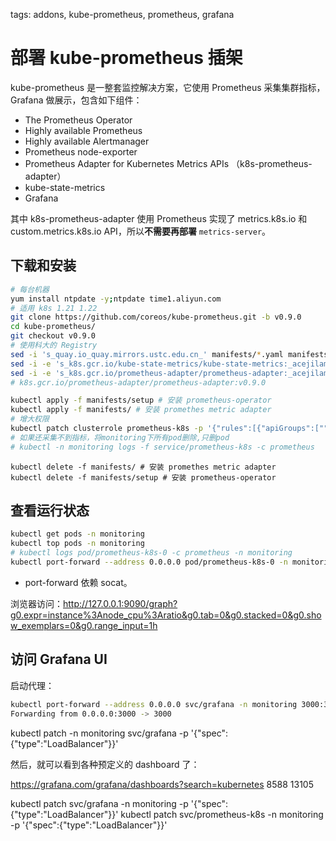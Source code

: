 tags: addons, kube-prometheus, prometheus, grafana

# 部署 kube-prometheus 插架
kube-prometheus 是一整套监控解决方案，它使用 Prometheus 采集集群指标，Grafana 做展示，包含如下组件：
+ The Prometheus Operator
+ Highly available Prometheus
+ Highly available Alertmanager
+ Prometheus node-exporter
+ Prometheus Adapter for Kubernetes Metrics APIs （k8s-prometheus-adapter）
+ kube-state-metrics
+ Grafana

其中 k8s-prometheus-adapter 使用 Prometheus 实现了 metrics.k8s.io 和 custom.metrics.k8s.io API，所以**不需要再部署** `metrics-server`。


## 下载和安装

``` bash
# 每台机器
yum install ntpdate -y;ntpdate time1.aliyun.com
# 适用 k8s 1.21 1.22
git clone https://github.com/coreos/kube-prometheus.git -b v0.9.0
cd kube-prometheus/
git checkout v0.9.0
# 使用科大的 Registry
sed -i 's_quay.io_quay.mirrors.ustc.edu.cn_' manifests/*.yaml manifests/setup/*.yaml
sed -i -e 's_k8s.gcr.io/kube-state-metrics/kube-state-metrics:_acejilam/kube-state-metrics:_' manifests/*.yaml manifests/setup/*.yaml
sed -i -e 's_k8s.gcr.io/prometheus-adapter/prometheus-adapter:_acejilam/prometheus-adapter:_' manifests/*.yaml manifests/setup/*.yaml
# k8s.gcr.io/prometheus-adapter/prometheus-adapter:v0.9.0

kubectl apply -f manifests/setup # 安装 prometheus-operator
kubectl apply -f manifests/ # 安装 promethes metric adapter
# 增大权限
kubectl patch clusterrole prometheus-k8s -p '{"rules":[{"apiGroups":[""],"resources":["nodes/metrics","endpoints","pods","services"],"verbs":["get","list","watch"]},{"nonResourceURLs":["/metrics"],"verbs":["get"]}]}'
# 如果还采集不到指标，将monitoring下所有pod删除,只删pod
# kubectl -n monitoring logs -f service/prometheus-k8s -c prometheus


```
```
kubectl delete -f manifests/ # 安装 promethes metric adapter
kubectl delete -f manifests/setup # 安装 prometheus-operator
```

## 查看运行状态

``` bash
kubectl get pods -n monitoring
kubectl top pods -n monitoring
# kubectl logs pod/prometheus-k8s-0 -c prometheus -n monitoring
kubectl port-forward --address 0.0.0.0 pod/prometheus-k8s-0 -n monitoring 9090:9090 &

```
+ port-forward 依赖 socat。

浏览器访问：http://127.0.0.1:9090/graph?g0.expr=instance%3Anode_cpu%3Aratio&g0.tab=0&g0.stacked=0&g0.show_exemplars=0&g0.range_input=1h




## 访问 Grafana UI

启动代理：

``` bash
kubectl port-forward --address 0.0.0.0 svc/grafana -n monitoring 3000:3000
Forwarding from 0.0.0.0:3000 -> 3000
```
kubectl patch  -n monitoring  svc/grafana -p '{"spec":{"type":"LoadBalancer"}}'
<!-- kubectl patch  -n monitoring  svc/prometheus-k8s -p '{"spec":{"type":"LoadBalancer"}}' -->
然后，就可以看到各种预定义的 dashboard 了：


https://grafana.com/grafana/dashboards?search=kubernetes
8588
13105



kubectl patch svc/grafana -n monitoring -p '{"spec":{"type":"LoadBalancer"}}'
kubectl patch svc/prometheus-k8s -n monitoring -p '{"spec":{"type":"LoadBalancer"}}'

